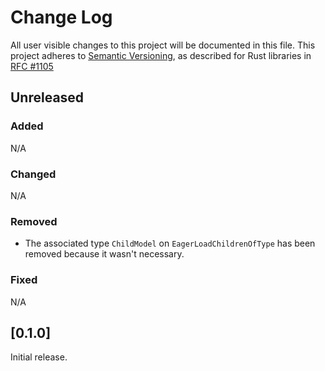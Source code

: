 # Change Log

All user visible changes to this project will be documented in this file.
This project adheres to [Semantic Versioning](http://semver.org/), as described
for Rust libraries in [RFC #1105](https://github.com/rust-lang/rfcs/blob/master/text/1105-api-evolution.md)

## Unreleased

### Added

N/A

### Changed

N/A

### Removed

- The associated type `ChildModel` on `EagerLoadChildrenOfType` has been removed because it wasn't necessary.

### Fixed

N/A

## [0.1.0]

Initial release.

